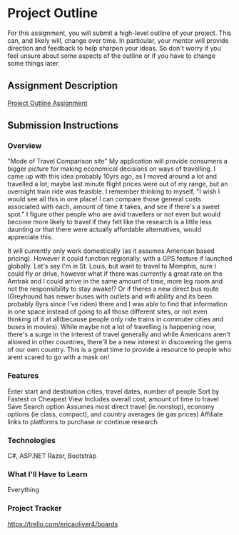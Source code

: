 # Project Outline
For this assignment, you will submit a high-level outline of your project. This can, and likely will, change over time. In particular, your mentor will provide direction and feedback to help sharpen your ideas. So don't worry if you feel unsure about some aspects of the outline or if you have to change some things later.

## Assignment Description
[Project Outline Assignment](https://education.launchcode.org/liftoff/modules/assignments/project-outline)

## Submission Instructions

### Overview
"Mode of Travel Comparison site" My application will provide consumers a bigger picture for making economical decisions on ways of travelling. I came up with this idea probably 10yrs ago, as I moved around a lot and travelled a lot; maybe last minute flight prices were out of my range, but an overnight train ride was feasible. I remember thinking to myself, "I wish I would see all this in one place! I can compare those general costs associated with each, amount of time it takes, and see if there's a sweet spot." I figure other people who are avid travellers or not even but would become more likely to travel if they felt like the research is a little less daunting or that there were actually affordable alternatives, would appreciate this.

It will currently only work domestically (as it assumes American based pricing). However it could function regionally, with a GPS feature if launched globally. Let's say I'm in St. Louis, but want to travel to Memphis, sure I could fly or drive, however what if there was currently a great rate on the Amtrak and I could arrive in the same amount of time, more leg room and not the responsibility to stay awake!? Or if theres a new direct bus route (Greyhound has newer buses with outlets and wifi ability and its been probably 8yrs since I've riden) there and I was able to find that information in one space instead of going to all those different sites, or not even thinking of it at all(because people only ride trains in commuter cities and buses in movies). While maybe not a lot of travelling is happening now, there's a surge in the interest of travel generally and while Americans aren't allowed in other countries, there'll be a new interest in discovering the gems of our own country. This is a great time to provide a resource to people who arent scared to go with a mask on!
### Features
Enter start and destination cities, travel dates, number of people
Sort by Fastest or Cheapest
View Includes overall cost, amount of time to travel
Save Search option
Assumes most direct travel (ie.nonstop), economy options (ie class, compact), and country averages (ie gas prices)
Affiliate links to platforms to purchase or continue research 
### Technologies
C#, ASP.NET Razor, Bootstrap
### What I'll Have to Learn
Everything
### Project Tracker
https://trello.com/ericaoliver4/boards
